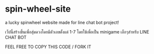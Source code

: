 # spin-wheel-site
a lucky spinwheel website made for line chat bot project!

เว็ปนี้สร้างขึ้นเพื่อสุ่มดวงโดยมีตัวเลขตั้งแต่ 1-7 โดยใช้เพื่อเป็น minigame เล็กๆสำหรับ LINE CHAT BOT

FEEL FREE TO COPY THIS CODE / FORK IT
